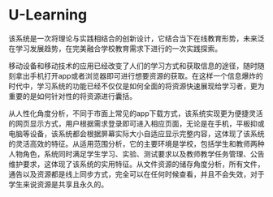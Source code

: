 # U-Learning

该系统是一次将理论与实践相结合的创新设计，它结合当下在线教育形势，未来泛在学习发展趋势，在完美融合学校教育需求下进行的一次实践探索。

移动设备和移动技术的应用已经改变了人们的学习方式和获取信息的途径，随时随刻拿出手机打开app或者浏览器即可进行想要资源的获取。在这样一个信息爆炸的时代中，学习系统的功能已经不仅仅是如何全面的将资源快速展现给学习者，更为重要的是如何针对性的将资源进行囊括。

从人性化角度分析，不同于市面上常见的app下载方式，该系统实现更为便捷灵活的网页显示方式，用户根据需求登录即可进入相应页面，无论是在手机，平板抑或电脑等设备，该系统都会根据屏幕实际大小自适应显示完整内容，这体现了该系统的灵活高效的特征。从适用范围分析，它的主要环境是学校，包括学生和教师两种人物角色，系统同时满足学生学习、实验、测试要求以及教师教学任务管理、公告维护要求，这体现了该系统的实用特征。从文件资源的储存角度分析，所有文件，通告以及资源都是线上同步方式，完全可以在任何时候查看，并且不会失效，对于学生来说资源是共享且永久的。

